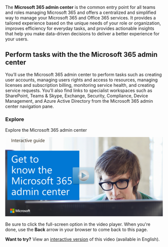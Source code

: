 The **Microsoft 365 admin center** is the common entry point for all teams and roles managing Microsoft 365 and offers a centralized and simplified way to manage your Microsoft 365 and Office 365 services. It provides a tailored experience based on the unique needs of your role or organization, improves efficiency for everyday tasks, and provides actionable insights that help you make data-driven decisions to deliver a better experience for your users.

## Perform tasks with the the Microsoft 365 admin center

You’ll use the Microsoft 365 admin center to perform tasks such as creating user accounts, managing users rights and access to resources, managing licenses and subscription billing, monitoring service health, and creating service requests. You’ll also find links to specialist workspaces such as SharePoint, Teams & Skype, Exchange, Security, Compliance, Device Management, and Azure Active Directory from the Microsoft 365 admin center navigation pane.

### Explore

Explore the Microsoft 365 admin center

<a href="https://go.microsoft.com/fwlink/?linkid=2111815">![Tour the Microsoft 365 admin center](../media/lab-admin-image.png)</a>  

Be sure to click the full-screen option in the video player. When you're done, use the **Back** arrow in your browser to come back to this page. 

**Want to try?** View an [interactive version](https://mslearn.cloudguides.com/guides/Get%20to%20know%20the%20Microsoft%20365%20admin%20center) of this video (available in English).
